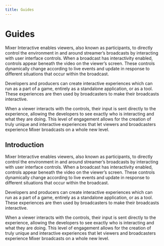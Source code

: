 ```yaml
---
title: Guides
---
```


# Guides

Mixer Interactive enables viewers, also known as participants, to directly control the environment in and around streamer’s broadcasts by interacting with user interface controls. When a broadcast has interactivity enabled, controls appear beneath the video on the viewer’s screen. These controls dynamically change according to live events and update in response to different situations that occur within the broadcast.

Developers and producers can create interactive experiences which can run as a part of a game, entirely as a standalone application, or as a tool. These experiences are then used by broadcasters to make their broadcasts interactive.

When a viewer interacts with the controls, their input is sent directly to the experience, allowing the developers to see exactly who is interacting and what they are doing. This level of engagement allows for the creation of truly unique and interactive experiences that let viewers and broadcasters experience Mixer broadcasts on a whole new level.

## Introduction

Mixer Interactive enables viewers, also known as participants, to directly control the environment in and around streamer’s broadcasts by interacting with user interface controls. When a broadcast has interactivity enabled, controls appear beneath the video on the viewer’s screen. These controls dynamically change according to live events and update in response to different situations that occur within the broadcast.

Developers and producers can create interactive experiences which can run as a part of a game, entirely as a standalone application, or as a tool. These experiences are then used by broadcasters to make their broadcasts interactive.

When a viewer interacts with the controls, their input is sent directly to the experience, allowing the developers to see exactly who is interacting and what they are doing. This level of engagement allows for the creation of truly unique and interactive experiences that let viewers and broadcasters experience Mixer broadcasts on a whole new level.